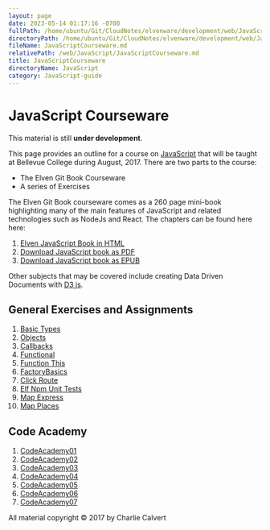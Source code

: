 ```yaml
---
layout: page
date: 2023-05-14 01:17:16 -0700
fullPath: /home/ubuntu/Git/CloudNotes/elvenware/development/web/JavaScript/JavaScriptCourseware.md
directoryPath: /home/ubuntu/Git/CloudNotes/elvenware/development/web/JavaScript
fileName: JavaScriptCourseware.md
relativePath: /web/JavaScript/JavaScriptCourseware.md
title: JavaScriptCourseware
directoryName: JavaScript
category: JavaScript-guide
---
```


# JavaScript Courseware

This material is still **under development**.

This page provides an outline for a course on [JavaScript][js-mdn] that will be taught at Bellevue College during August, 2017. There are two parts to the course:

- The Elven Git Book Courseware
- A series of Exercises

The Elven Git Book courseware comes as a 260 page mini-book highlighting many of the main features of JavaScript and related technologies such as NodeJs and React. The chapters can be found here here:

1. [Elven JavaScript Book in HTML][js-elvenware]
1. [Download JavaScript book as PDF][elf-js-pdf]
2. [Download JavaScript book as EPUB][elf-js-epub]

Other subjects that may be covered include creating Data Driven Documents with [D3 js](https://d3js.org/).

## General Exercises and Assignments

1.  [Basic Types](http://www.ccalvert.net/books/CloudNotes/Assignments/JavaScriptBasicTypes.html)
1.  [Objects](http://www.ccalvert.net/books/CloudNotes/Assignments/JavaScriptObjects.html)
1.  [Callbacks](http://www.ccalvert.net/books/CloudNotes/Assignments/Callbacks.html)
1.  [Functional](http://www.ccalvert.net/books/CloudNotes/Assignments/Functional.html)
1.  [Function This](http://www.ccalvert.net/books/CloudNotes/Assignments/FunctionThis.html)
1.  [FactoryBasics](http://www.ccalvert.net/books/CloudNotes/Assignments/FactoryBasics.html)
1.  [Click Route](http://www.ccalvert.net/books/CloudNotes/Assignments/ClickRoute.html)
1.  [Elf Npm Unit Tests](http://www.ccalvert.net/books/CloudNotes/Assignments/ElfNpmUnitTest.html)
1.  [Map Express](http://www.ccalvert.net/books/CloudNotes/Assignments/MapExpress.html)
1.  [Map Places](http://www.ccalvert.net/books/CloudNotes/Assignments/MapPlaces.html)


## Code Academy

1. [CodeAcademy01](http://www.ccalvert.net/books/CloudNotes/Assignments/CodeAcademy01.html)
1. [CodeAcademy02](http://www.ccalvert.net/books/CloudNotes/Assignments/CodeAcademy02.html)
1. [CodeAcademy03](http://www.ccalvert.net/books/CloudNotes/Assignments/CodeAcademy03.html)
1. [CodeAcademy04](http://www.ccalvert.net/books/CloudNotes/Assignments/CodeAcademy04.html)
1. [CodeAcademy05](http://www.ccalvert.net/books/CloudNotes/Assignments/CodeAcademy05.html)
1. [CodeAcademy06](http://www.ccalvert.net/books/CloudNotes/Assignments/CodeAcademy06.html)
1. [CodeAcademy07](http://www.ccalvert.net/books/CloudNotes/Assignments/CodeAcademy07.html)

<!-- Links -->

[js-elvenware]: http://www.elvenware.com/charlie/development/web/JavaScript/
[js-mdn]: https://developer.mozilla.org/en-US/docs/Web/JavaScript
[elf-js-pdf]: https://drive.google.com/file/d/0B25UTAlOfPRGeGNpVFJtZ1QxUTA/view?usp=sharing
[elf-js-epub]: https://drive.google.com/file/d/0B25UTAlOfPRGVjVlOXg0VGRIX0U/view?usp=sharing

All material copyright &copy; 2017 by Charlie Calvert
